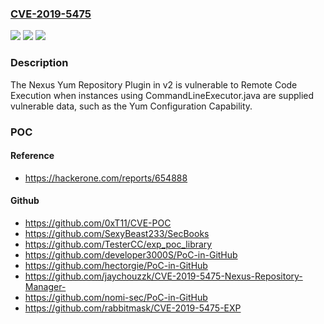 ### [CVE-2019-5475](https://cve.mitre.org/cgi-bin/cvename.cgi?name=CVE-2019-5475)
![](https://img.shields.io/static/v1?label=Product&message=Nexus%20Repository%20Manager&color=blue)
![](https://img.shields.io/static/v1?label=Version&message=n%2Fa&color=blue)
![](https://img.shields.io/static/v1?label=Vulnerability&message=OS%20Command%20Injection%20(CWE-78)&color=brighgreen)

### Description

The Nexus Yum Repository Plugin in v2 is vulnerable to Remote Code Execution when instances using CommandLineExecutor.java are supplied vulnerable data, such as the Yum Configuration Capability.

### POC

#### Reference
- https://hackerone.com/reports/654888

#### Github
- https://github.com/0xT11/CVE-POC
- https://github.com/SexyBeast233/SecBooks
- https://github.com/TesterCC/exp_poc_library
- https://github.com/developer3000S/PoC-in-GitHub
- https://github.com/hectorgie/PoC-in-GitHub
- https://github.com/jaychouzzk/CVE-2019-5475-Nexus-Repository-Manager-
- https://github.com/nomi-sec/PoC-in-GitHub
- https://github.com/rabbitmask/CVE-2019-5475-EXP

